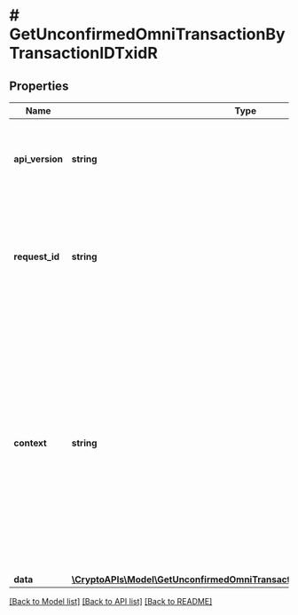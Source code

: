 # # GetUnconfirmedOmniTransactionByTransactionIDTxidR

## Properties

Name | Type | Description | Notes
------------ | ------------- | ------------- | -------------
**api_version** | **string** | Specifies the version of the API that incorporates this endpoint. |
**request_id** | **string** | Defines the ID of the request. The &#x60;requestId&#x60; is generated by Crypto APIs and it&#39;s unique for every request. |
**context** | **string** | In batch situations the user can use the context to correlate responses with requests. This property is present regardless of whether the response was successful or returned as an error. &#x60;context&#x60; is specified by the user. | [optional]
**data** | [**\CryptoAPIs\Model\GetUnconfirmedOmniTransactionByTransactionIDTxidRData**](GetUnconfirmedOmniTransactionByTransactionIDTxidRData.md) |  |

[[Back to Model list]](../../README.md#models) [[Back to API list]](../../README.md#endpoints) [[Back to README]](../../README.md)
